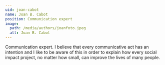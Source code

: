 ```yaml
---
uid: joan-cabot
name: Joan B. Cabot
position: Communication expert
image:
  path: /media/authors/joanfoto.jpeg
  alt: Joan B. Cabot
---
```

 
Communication expert. I believe that every communicative act has an intention and I like to be aware of this in order to explain how every social impact project, no matter how small, can improve the lives of many people.
